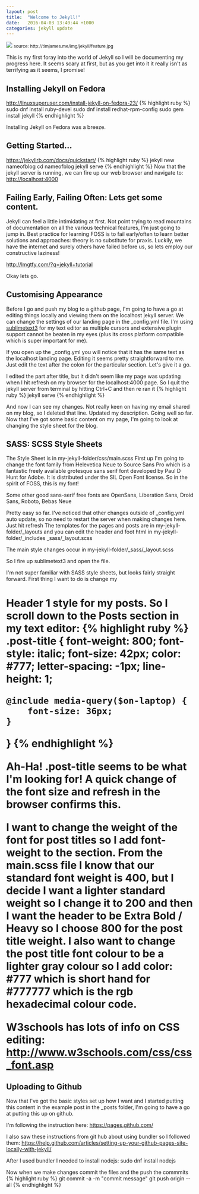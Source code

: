 ```yaml
---
layout: post
title:  "Welcome to Jekyll!"
date:   2016-04-03 13:40:44 +1000
categories: jekyll update
---
```


<img src="http://timjames.me/img/jekyll/feature.jpg">
<small>source: http://timjames.me/img/jekyll/feature.jpg</small>

This is my first foray into the world of Jekyll so I will be documenting my progress here. It seems scary at first, but as you get into it it really isn't as terrifying as it seems, I promise!
<h2>Installing Jekyll on Fedora</h2>
<a href="http://linuxsuperuser.com/install-jekyll-on-fedora-23/">http://linuxsuperuser.com/install-jekyll-on-fedora-23/</a>
{% highlight ruby %}
sudo dnf install ruby-devel
sudo dnf install redhat-rpm-config
sudo gem install jekyll
{% endhighlight %}

Installing Jekyll on Fedora was a breeze.

<h2>Getting Started…</h2>
<a href="https://jekyllrb.com/docs/quickstart/">https://jekyllrb.com/docs/quickstart/</a>
{% highlight ruby %}
jekyll new nameofblog
cd nameofblog
jekyll serve
{% endhighlight %}
Now that the jekyll server is running, we can fire up our web browser and navigate to: <a href="http://localhost:4000">http://localhost:4000</a>
<h2>Failing Early, Failing Often: Lets get some content.</h2>
Jekyll can feel a little intimidating at first. Not point trying to read mountains of documentation on all the various technical features, I'm just going to jump in. Best practice for learning FOSS is to fail early/often to learn better solutions and approaches: theory is no substitute for praxis. Luckily, we have the internet and surely others have failed before us, so lets employ our constructive laziness!

<a href="http://lmgtfy.com/?q=jekyll+tutorial">http://lmgtfy.com/?q=jekyll+tutorial</a>

Okay lets go.

<h2>Customising Appearance</h2>
Before I go and push my blog to a github page, I'm going to have a go at editing things locally and viewing them on the localhost jekyll server.
We can change the settings of our landing page in the _config.yml file. I'm using <a href="https://www.sublimetext.com/3">sublimetext3</a> for my text editor as multiple cursors and extensive plugin support cannot be beaten in my eyes (plus its cross platform compatible which is super important for me).

If you open up the _config.yml you will notice that it has the same text as the localhost landing page. Editing it seems pretty straightforward to me. Just edit the text after the colon for the particular section. Let's give it a go.

I edited the part after title, but it didn't seem like my page was updating when I hit refresh on my browser for the localhost:4000 page. So I quit the jekyll server from terminal by hitting Ctrl+C and then re ran it
{% highlight ruby %}
jekyll serve
{% endhighlight %}


And now I can see my changes. 
Not really keen on having my email shared on my blog, so I deleted that line. Updated my description. Going well so far. Now that I've got some basic content on my page, I'm going to look at changing the style sheet for the blog.


<h2>SASS: SCSS Style Sheets</h2>
The Style Sheet is in my-jekyll-folder/css/main.scss
First up I'm going to change the font family from Helevetica Neue to Source Sans Pro which is a fantastic freely available grotesque sans serif font developed by Paul D Hunt for Adobe. It is distributed under the SIL Open Font license. So in the spirit of FOSS, this is my font!  

Some other good sans-serif free fonts are OpenSans, Liberation Sans, Droid Sans, Roboto, Bebas Neue

Pretty easy so far.
I've noticed that other changes outside of _config.yml auto update, so no need to restart the server when making changes here. Just hit refresh
The templates for the pages and posts are in my-jekyll-folder/_layouts and you can edit the header and foot html in my-jekyll-folder/_includes
_sass/_layout.scss

The main style changes occur in my-jekyll-folder/_sass/_layout.scss 

So I fire up sublimetext3 and open the file.

I'm not super familiar with SASS style sheets, but looks fairly straight forward. First thing I want to do is change my <h1> Header 1 style for my posts. So I scroll down to the Posts section in my text editor:
{% highlight ruby %}
.post-title {
    font-weight: 800;
    font-style: italic;
    font-size: 42px;
    color: #777;
    letter-spacing: -1px;
    line-height: 1;

    @include media-query($on-laptop) {
        font-size: 36px;
    }
}
{% endhighlight %}

Ah-Ha! .post-title seems to be what I'm looking for! A quick change of the font size and refresh in the browser confirms this. 

I want to change the weight of the font for post titles so I add font-weight to the section. From the main.scss file I know that our standard font weight is 400, but I decide I want a lighter standard weight so I change it to 200 and then I want the header to be Extra Bold / Heavy so I choose 800 for the post title weight. I also want to change the post title font colour to be a lighter gray colour so I add color: #777 which is short hand for #777777 which is the rgb hexadecimal colour code.

W3schools has lots of info on CSS editing:   <a href="http://www.w3schools.com/css/css_font.asp">http://www.w3schools.com/css/css_font.asp</a>

<h2>Uploading to Github</h2>
Now that I've got the basic styles set up how I want and I started putting this content in the example post in the _posts folder, I'm going to have a go at putting this up on github.

I'm following the instruction here: <a href="https://pages.github.com/">https://pages.github.com/</a>

I also saw these instructions from git hub about using bundler so I followed them: <a href="https://help.github.com/articles/setting-up-your-github-pages-site-locally-with-jekyll/">https://help.github.com/articles/setting-up-your-github-pages-site-locally-with-jekyll/</a>

After I used bundler I needed to install nodejs: sudo dnf install nodejs

Now when we make changes commit the files and the push the commmits
{% highlight ruby %}
git commit -a -m "commit message"
git push origin --all
{% endhighlight %}

